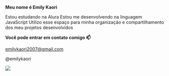 **Meu nome é Emily Kaori**

Estou estudando na Alura
Estou me desenvolvendo na linguagem JavaScript
Utilizo esse espaço para minha organização e compartilhamento dos meu projetos desenvolvidos

**Você pode entrar em contato comigo 📫**

emilykaori2007@gmail.com

@emilykaori


![](https://media1.tenor.com/m/s9yLYzDwk78AAAAC/%E3%81%8A%E3%82%81%E3%81%A7%E3%81%A8%E3%81%86-%E5%AC%89%E3%81%97%E3%81%84.gif)
